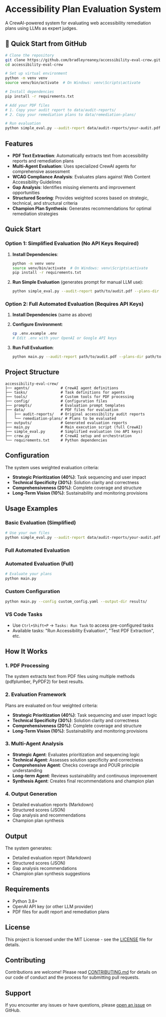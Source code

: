 # Accessibility Plan Evaluation System

A CrewAI-powered system for evaluating web accessibility remediation plans using LLMs as expert judges.

## 🚀 Quick Start from GitHub

```bash
# Clone the repository
git clone https://github.com/bradleyreaney/accessibility-eval-crew.git
cd accessibility-eval-crew

# Set up virtual environment
python -m venv venv
source venv/bin/activate  # On Windows: venv\Scripts\activate

# Install dependencies
pip install -r requirements.txt

# Add your PDF files
# 1. Copy your audit report to data/audit-reports/
# 2. Copy your remediation plans to data/remediation-plans/

# Run evaluation
python simple_eval.py --audit-report data/audit-reports/your-audit.pdf --plans-dir data/remediation-plans/
```

## Features

- **PDF Text Extraction**: Automatically extracts text from accessibility reports and remediation plans
- **Multi-Agent Evaluation**: Uses specialized CrewAI agents for comprehensive assessment
- **WCAG Compliance Analysis**: Evaluates plans against Web Content Accessibility Guidelines
- **Gap Analysis**: Identifies missing elements and improvement opportunities  
- **Structured Scoring**: Provides weighted scores based on strategic, technical, and structural criteria
- **Champion Plan Synthesis**: Generates recommendations for optimal remediation strategies

## Quick Start

### Option 1: Simplified Evaluation (No API Keys Required)

1. **Install Dependencies**:
   ```bash
   python -m venv venv
   source venv/bin/activate  # On Windows: venv\Scripts\activate
   pip install -r requirements.txt
   ```

2. **Run Simple Evaluation** (generates prompt for manual LLM use):
   ```bash
   python simple_eval.py --audit-report path/to/audit.pdf --plans-dir path/to/plans/
   ```

### Option 2: Full Automated Evaluation (Requires API Keys)

1. **Install Dependencies** (same as above)

2. **Configure Environment**:
   ```bash
   cp .env.example .env
   # Edit .env with your OpenAI or Google API keys
   ```

3. **Run Full Evaluation**:
   ```bash
   python main.py --audit-report path/to/audit.pdf --plans-dir path/to/plans/
   ```

## Project Structure

```
accessibility-eval-crew/
├── agents/              # CrewAI agent definitions
├── tasks/               # Task definitions for agents
├── tools/               # Custom tools for PDF processing
├── config/              # Configuration files
├── prompts/             # Evaluation prompt templates
├── data/                # PDF files for evaluation
│   ├── audit-reports/   # Original accessibility audit reports
│   └── remediation-plans/ # Plans to be evaluated
├── outputs/             # Generated evaluation reports
├── main.py              # Main execution script (full CrewAI)
├── simple_eval.py       # Simplified evaluation (no API keys)
├── crew.py              # CrewAI setup and orchestration
└── requirements.txt     # Python dependencies
```

## Configuration

The system uses weighted evaluation criteria:
- **Strategic Prioritization (40%)**: Task sequencing and user impact
- **Technical Specificity (30%)**: Solution clarity and correctness  
- **Comprehensiveness (20%)**: Complete coverage and structure
- **Long-Term Vision (10%)**: Sustainability and monitoring provisions

## Usage Examples

### Basic Evaluation (Simplified)
```bash
# Use your own files
python simple_eval.py --audit-report data/audit-reports/your-audit.pdf --plans-dir data/remediation-plans/
```

### Full Automated Evaluation
### Automated Evaluation (Full)
```bash
# Evaluate your plans
python main.py
```

### Custom Configuration
```bash
python main.py --config custom_config.yaml --output-dir results/
```

### VS Code Tasks
- Use `Ctrl+Shift+P` → `Tasks: Run Task` to access pre-configured tasks
- Available tasks: "Run Accessibility Evaluation", "Test PDF Extraction", etc.

## How It Works

### 1. PDF Processing
The system extracts text from PDF files using multiple methods (pdfplumber, PyPDF2) for best results.

### 2. Evaluation Framework
Plans are evaluated on four weighted criteria:
- **Strategic Prioritization (40%)**: Task sequencing and user impact logic
- **Technical Specificity (30%)**: Solution clarity and correctness  
- **Comprehensiveness (20%)**: Complete coverage and structure
- **Long-Term Vision (10%)**: Sustainability and monitoring provisions

### 3. Multi-Agent Analysis
- **Strategic Agent**: Evaluates prioritization and sequencing logic
- **Technical Agent**: Assesses solution specificity and correctness
- **Comprehensive Agent**: Checks coverage and POUR principle understanding
- **Long-term Agent**: Reviews sustainability and continuous improvement
- **Synthesis Agent**: Creates final recommendations and champion plan

### 4. Output Generation
- Detailed evaluation reports (Markdown)
- Structured scores (JSON)
- Gap analysis and recommendations
- Champion plan synthesis

## Output

The system generates:
- Detailed evaluation report (Markdown)
- Structured scores (JSON)
- Gap analysis recommendations
- Champion plan synthesis suggestions

## Requirements

- Python 3.8+
- OpenAI API key (or other LLM provider)
- PDF files for audit report and remediation plans

## License

This project is licensed under the MIT License - see the [LICENSE](LICENSE) file for details.

## Contributing

Contributions are welcome! Please read [CONTRIBUTING.md](CONTRIBUTING.md) for details on our code of conduct and the process for submitting pull requests.

## Support

If you encounter any issues or have questions, please [open an issue](https://github.com/bradleyreaney/accessibility-eval-crew/issues) on GitHub.
